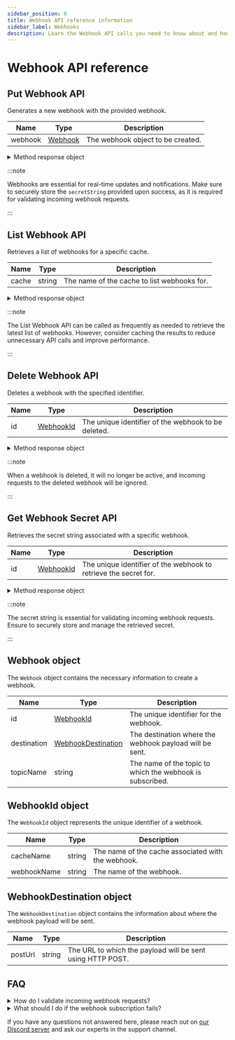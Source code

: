 ```yaml
---
sidebar_position: 6
title: Webhook API reference information
sidebar_label: Webhooks
description: Learn the Webhook API calls you need to know about and how to use them with Momento services.
---
```


# Webhook API reference

## Put Webhook API

Generates a new webhook with the provided webhook.

| Name      | Type                           | Description                       |
|-----------|--------------------------------|-----------------------------------|
| webhook   | [Webhook](#webhook-object) | The webhook object to be created. |

<details>
  <summary>Method response object</summary>

* Success
  - `secretString`: string - the secret string for the webhook
* Error

[//]: # (See [response objects]&#40;./response-objects.md&#41; for specific information.)

</details>

:::note

Webhooks are essential for real-time updates and notifications. Make sure to securely store the `secretString` provided upon success, as it is required for validating incoming webhook requests.

:::

## List Webhook API

Retrieves a list of webhooks for a specific cache.

| Name   | Type   | Description                          |
|--------|--------|--------------------------------------|
| cache  | string | The name of the cache to list webhooks for. |

<details>
  <summary>Method response object</summary>

* Success
  - `webhooks`: array of [Webhook](#webhook-object) - the list of webhooks for the specified cache.
* Error

[//]: # (See [response objects]&#40;./response-objects.md&#41; for specific information.)

</details>

:::note

The List Webhook API can be called as frequently as needed to retrieve the latest list of webhooks. However, consider caching the results to reduce unnecessary API calls and improve performance.

:::

## Delete Webhook API

Deletes a webhook with the specified identifier.

| Name  | Type                           | Description                                           |
|-------|--------------------------------|-------------------------------------------------------|
| id    | [WebhookId](#webhookid-object) | The unique identifier of the webhook to be deleted.    |

<details>
  <summary>Method response object</summary>

* Success
  - No additional data on success.
* Error

[//]: # (See [response objects]&#40;./response-objects.md&#41; for specific information.)

</details>

:::note

When a webhook is deleted, it will no longer be active, and incoming requests to the deleted webhook will be ignored.

:::

## Get Webhook Secret API

Retrieves the secret string associated with a specific webhook.

| Name  | Type                           | Description                                           |
|-------|--------------------------------|-------------------------------------------------------|
| id    | [WebhookId](#webhookid-object) | The unique identifier of the webhook to retrieve the secret for.    |

<details>
  <summary>Method response object</summary>

* Success
  - `secret`: string - the secret string for the webhook.
  - `webhookName`: string - the name of the webhook.
  - `cacheName`: string - the name of the cache associated with the webhook.
* Error

[//]: # (See [response objects]&#40;./response-objects.md&#41; for specific information.)

</details>

:::note

The secret string is essential for validating incoming webhook requests. Ensure to securely store and manage the retrieved secret.

:::


## Webhook object

The `Webhook` object contains the necessary information to create a webhook.

| Name      | Type                           | Description                       |
|-----------|--------------------------------|-----------------------------------|
| id        | [WebhookId](#webhookid-object) | The unique identifier for the webhook. |
| destination | [WebhookDestination](#webhookdestination-object) | The destination where the webhook payload will be sent. |
| topicName | string | The name of the topic to which the webhook is subscribed. |

## WebhookId object

The `WebhookId` object represents the unique identifier of a webhook.

| Name       | Type   | Description                                |
|------------|--------|--------------------------------------------|
| cacheName  | string | The name of the cache associated with the webhook. |
| webhookName | string | The name of the webhook.                    |

## WebhookDestination object

The `WebhookDestination` object contains the information about where the webhook payload will be sent.

| Name     | Type   | Description                       |
|----------|--------|-----------------------------------|
| postUrl  | string | The URL to which the payload will be sent using HTTP POST. |

## FAQ

<details>
<summary>How do I validate incoming webhook requests?</summary>

Upon successful creation of a webhook, store the `secretString` returned. When receiving a webhook request, validate it by comparing the computed hash of the received payload and the stored `secretString`. This ensures the authenticity of the incoming data.

</details>

<details>
<summary>What should I do if the webhook subscription fails?</summary>

Check the provided error response for details. Common issues include invalid cache or topic names, or issues with the provided `postUrl`.

</details>

If you have any questions not answered here, please reach out on [our Discord server](https://discord.gg/2c24SK6W) and ask our experts in the support channel.

